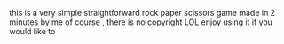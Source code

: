 this is a very simple straightforward rock paper scissors game made in 2 minutes by me of course , there is no copyright LOL enjoy using it if you would like to
